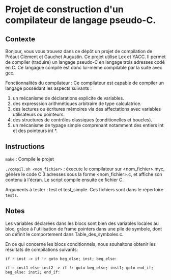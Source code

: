 Projet de construction d'un compilateur de langage pseudo-C.
==============================================================

Contexte
--------
Bonjour, vous vous trouvez dans ce dépôt un projet de compilation de Préaut Clément et Gauchet Augustin. Ce projet utilise Lex et YACC. Il permet de compiler (traduire) un langage pseudo-C en langage trois adresses codé en C. Ce langague compilé est donc lui-même compilable par la suite avec gcc.

Fonctionnalités du compilateur :
Ce compilateur est capable de compiler un langage possédant les aspects suivants :
1. un mécanisme de déclarations explicite de variables.
2. des expresssion arithmétiques arbitraire de type calculatrice.
3. des lectures ou écritures mémoires via des affectations avec variables utilisateurs ou pointeurs.
4. des structures de contrôles classiques (conditionelles et boucles).
5. un mécanisme de typage simple comprenant notamment des entiers int et des pointeurs int *.


Instructions
------------

`make` : Compile le projet

`./compil.sh <nom_fichier>` : éxecute le compilateur sur <nom_fichier>.myc, génère le code C 3 adresses sous la forme <nom_fichier>.c, et affiche son contenu à l'écran. Le script compile ensuite ce fichier C.

Arguments à tester : test et test_simple. Ces fichiers sont dans le répertoire `tests`.

Notes
-----

Les variables déclarées dans les blocs sont bien des variables locales au bloc, grâce à l'utilisation de frame pointers dans une pile de symbole, dont on définit le comportement dans Table_des_symboles.c.

En ce qui concerne les blocs conditionnels, nous souhaitons obtenir les résultats de compilations suivants:

`if r inst -> if !r goto beg_else;
	     inst;
	     beg_else:`

`if r inst1 else inst2 -> if !r goto beg_else;
     	   	      	 inst1;
			 goto end_if;
			 beg_else:
			 inst2;
			 end_if:`